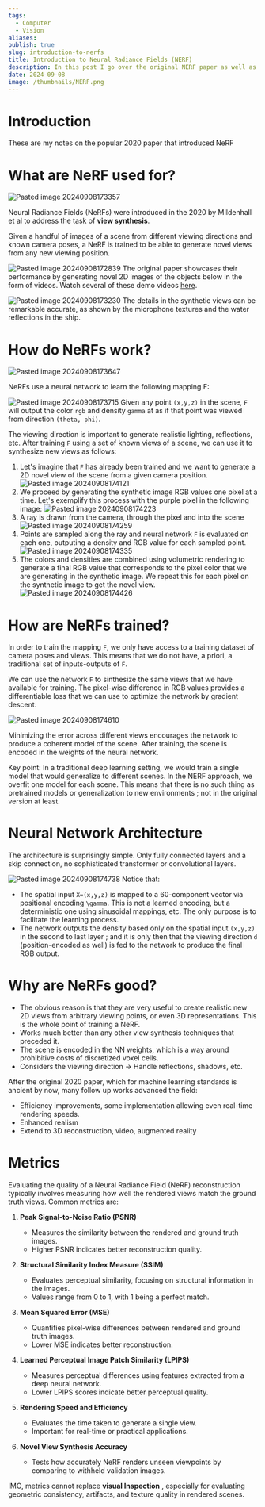 ```yaml
---
tags:
  - Computer
  - Vision
aliases: 
publish: true
slug: introduction-to-nerfs
title: Introduction to Neural Radiance Fields (NERF)
description: In this post I go over the original NERF paper as well as a selection of follow up works.
date: 2024-09-08
image: /thumbnails/NERF.png
---
```

# Introduction
These are my notes on the popular 2020 paper that introduced NeRF
# What are NeRF used for?

![Pasted image 20240908173357](/assets/Pasted%20image%2020240908173357.png)

Neural Radiance Fields (NeRFs) were introduced in the 2020 by MIldenhall et al to address the task of **view synthesis**.

Given a handful of images of a scene from different viewing directions and known camera poses, a NeRF is trained to be able to generate novel views from any new viewing position.

![Pasted image 20240908172839](/assets/Pasted%20image%2020240908172839.png)
The original paper showcases their performance by generating novel 2D images of the objects below in the form of videos. Watch several of these demo videos [here](https://www.matthewtancik.com/nerf).

![Pasted image 20240908173230](/assets/Pasted%20image%2020240908173230.png)
The details in the synthetic views can be remarkable accurate, as shown by the microphone textures and the water reflections in the ship.

# How do NeRFs work?

![Pasted image 20240908173647](/assets/Pasted%20image%2020240908173647.png)

NeRFs use a neural network to learn the following mapping F:

![Pasted image 20240908173715](/assets/Pasted%20image%2020240908173715.png)
Given any point `(x,y,z)` in the scene, `F` will output the color `rgb` and density  `gamma` at as if that point was viewed from direction `(theta, phi)`.

The viewing direction is important to generate realistic lighting, reflections, etc. After training `F` using a set of known views of a scene, we can use it to synthesize new views as follows:

1. Let's imagine that `F` has already been trained and we want to generate a 2D novel view of the scene from a given camera position.
![Pasted image 20240908174121](/assets/Pasted%20image%2020240908174121.png)
2. We proceed by generating the synthetic image RGB values one pixel at a time. Let's exemplify this process with the purple pixel in the following image:
![Pasted image 20240908174223](/assets/Pasted%20image%2020240908174223.png)
3. A ray is drawn from the camera, through the pixel and into the scene
![Pasted image 20240908174259](/assets/Pasted%20image%2020240908174259.png)
4. Points are sampled along the ray and neural network `F` is evaluated on each one, outputing a density and RGB value for each sampled point.
![Pasted image 20240908174335](/assets/Pasted%20image%2020240908174335.png)
5. The colors and densities are combined using volumetric rendering to generate a final RGB value that corresponds to the pixel color that we are generating in the synthetic image. We repeat this for each pixel on the synthetic image to get the novel view.
![Pasted image 20240908174426](/assets/Pasted%20image%2020240908174426.png)
# How are NeRFs trained?

In order to train the mapping `F`, we only have access to a training dataset of camera poses and views. This means that we do not have, a priori, a traditional set of inputs-outputs of `F`.

We can use the network `F` to sinthesize the same views that we have available for training. The pixel-wise difference in RGB values provides a differentiable loss that we can use to optimize the network by gradient descent.

![Pasted image 20240908174610](/assets/Pasted%20image%2020240908174610.png)

Minimizing the error across different views encourages the network to produce a coherent model of the scene. After training, the scene is encoded in the weights of the neural network.

Key point: In a traditional deep learning setting, we would train a single model that would generalize to different scenes. In the NERF approach, we overfit one model for each scene. This means that there is no such thing as pretrained models or generalization to new environments ; not in the original version at least.

# Neural Network Architecture

The architecture is surprisingly simple. Only fully connected layers and a  skip connection, no sophisticated transformer or convolutional layers.

![Pasted image 20240908174738](/assets/Pasted%20image%2020240908174738.png)
Notice that:

* The spatial input `X=(x,y,z)` is mapped to a 60-component vector via positional encoding `\gamma`. This is not a learned encoding, but a deterministic one using sinusoidal mappings, etc. The only purpose is to facilitate the learning process.
* The network outputs the density based only on the spatial input `(x,y,z)` in the second to last layer ; and it is only then that the viewing direction `d` (position-encoded as well) is fed to the network to produce the final RGB output.

# Why are NeRFs good?

* The obvious reason is that they are very useful to create realistic new 2D views from arbitrary viewing points, or even 3D representations. This is the whole point of training a NeRF.
* Works much better than any other view synthesis techniques that preceded it.
* The scene is encoded in the NN weights, which is a way around prohibitive costs  of discretized voxel cells.
* Considers the viewing direction → Handle reflections, shadows, etc.

After the original 2020 paper, which for machine learning standards is ancient by now, many follow up works advanced the field:

* Efficiency improvements, some implementation allowing even real-time rendering speeds.
* Enhanced realism
* Extend to 3D reconstruction, video, augmented reality

# Metrics 
  
Evaluating the quality of a Neural Radiance Field (NeRF) reconstruction typically involves measuring how well the rendered views match the ground truth views. Common metrics are:

1. **Peak Signal-to-Noise Ratio (PSNR)**  
   - Measures the similarity between the rendered and ground truth images.
   - Higher PSNR indicates better reconstruction quality.

2. **Structural Similarity Index Measure (SSIM)**  
   - Evaluates perceptual similarity, focusing on structural information in the images.
   - Values range from 0 to 1, with 1 being a perfect match.

3. **Mean Squared Error (MSE)**  
   - Quantifies pixel-wise differences between rendered and ground truth images.
   - Lower MSE indicates better reconstruction.

4. **Learned Perceptual Image Patch Similarity (LPIPS)**  
   - Measures perceptual differences using features extracted from a deep neural network.
   - Lower LPIPS scores indicate better perceptual quality.

5. **Rendering Speed and Efficiency**  
   - Evaluates the time taken to generate a single view.
   - Important for real-time or practical applications.

6. **Novel View Synthesis Accuracy**  
   - Tests how accurately NeRF renders unseen viewpoints by comparing to withheld validation images.

IMO, metrics cannot replace **visual Inspection** , especially for evaluating geometric consistency, artifacts, and texture quality in rendered scenes.
